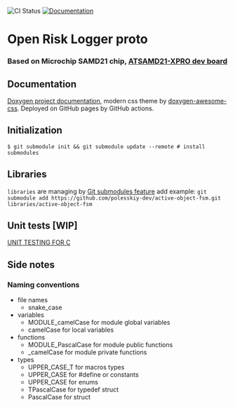 ![CI Status](https://github.com/polesskiy-dev/open-risk-logger-samd21-xpro-proto/actions/workflows/ci.yml/badge.svg?branch=main)
[![Documentation](https://img.shields.io/badge/docs-Doxygen-blue.svg)](https://polesskiy-dev.github.io/open-risk-logger-samd21-xpro-proto/)
# Open Risk Logger proto
### Based on Microchip SAMD21 chip, [ATSAMD21-XPRO dev board](https://www.microchip.com/en-us/development-tool/ATSAMD21-XPRO)

## Documentation
[Doxygen project documentation](https://polesskiy-dev.github.io/open-risk-logger-samd21-xpro-proto/files.html), modern css theme by [doxygen-awesome-css](https://github.com/jothepro/doxygen-awesome-css). Deployed on GitHub pages by GitHub actions. 

## Initialization
```
$ git submodule init && git submodule update --remote # install submodules
```

## Libraries
`libraries` are managing by [Git submodules feature](https://git-scm.com/book/en/v2/Git-Tools-Submodules)
add example: `git submodule add https://github.com/polesskiy-dev/active-object-fsm.git libraries/active-object-fsm`

## Unit tests [WIP]
[UNIT TESTING FOR C](http://www.throwtheswitch.org/unity)

## Side notes

### Naming conventions

- file names
    - snake_case
- variables
    - MODULE_camelCase for module global variables
    - camelCase for local variables
- functions
    - MODULE_PascalCase for module public functions
    - _camelCase for module private functions
- types
    - UPPER_CASE_T for macros types
    - UPPER_CASE for #define or constants
    - UPPER_CASE for enums
    - TPascalCase for typedef struct
    - PascalCase for struct